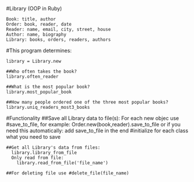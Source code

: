 #Library (OOP in Ruby)

    Book: title, author
    Order: book, reader, date
    Reader: name, email, city, street, house
    Author: name, biography
    Library: books, orders, readers, authors

#This program determines:
    
    library = Library.new

    ##Who often takes the book?
    library.often_reader

    ##What is the most popular book?
    library.most_popular_book

    ##How many people ordered one of the three most popular books?
    library.uniq_readers_most3_books
    
#Functionality
    ##Save all Library data to file(s):
      For each new objec use #save_to_file, for example: 
        Order.new(book,reader).save_to_file 
      or if you need this automatically: 
        add save_to_file in the end #initialize for each class what you need to save
    
    ##Get all Library's data from files:
      library.library_from_file
      Only read from file:
        library.read_from_file('file_name')

    ##For deleting file use #delete_file(file_name)




